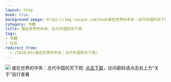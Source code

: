 ```yaml
---
layout: blog
book: true
background-image: https://img.locyoo.com/book谁在世界的中央：古代中国的天下观.jpg
category: 书籍
title: 谁在世界的中央：古代中国的天下观
tags:
- 书籍
- 社会
redirect_from:
  - /2024/03/谁在世界的中央：古代中国的天下观/
---
```

![](https://img.locyoo.com/book谁在世界的中央：古代中国的天下观.jpg)
谁在世界的中央：古代中国的天下观: <a name = "ref1" href="https://url18.ctfile.com/f/50983618-1345419235-6f0347?p=3619">点击下载</a>，访问密码请点击右上方“关于”自行查看